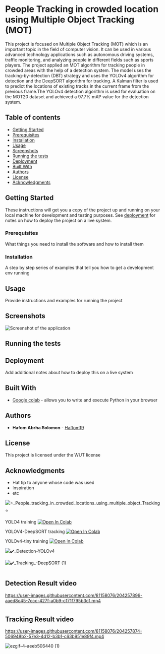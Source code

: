 
# People Tracking in crowded location using Multiple Object Tracking (MOT)

This project is focused on Multiple Object Tracking (MOT) which is an important topic in the field of computer vision. It can be used in various advanced technology applications such as autonomous driving systems, traffic monitoring, and analyzing people in different fields such as sports players. The project applied an MOT algorithm for tracking people in crowded areas with the help of a detection system. The model uses the tracking-by-detection (DBT) strategy and uses the YOLOv4 algorithm for detection and the DeepSORT algorithm for tracking. A Kalman filter is used to predict the locations of existing tracks in the current frame from the previous frame.The YOLOv4 detection algorithm is used for evaluation on the MOT20 dataset and achieved a 97.7% mAP value for the detection system.

## Table of contents
- [Getting Started](#getting-started)
- [Prerequisites](#prerequisites)
- [Installation](#installation)
- [Usage](#usage)
- [Screenshots](#screenshots)
- [Running the tests](#running-the-tests)
- [Deployment](#deployment)
- [Built With](#built-with)
- [Authors](#authors)
- [License](#license)
- [Acknowledgments](#acknowledgments)

## Getting Started

These instructions will get you a copy of the project up and running on your local machine for development and testing purposes. See [deployment](#deployment) for notes on how to deploy the project on a live system.

### Prerequisites

What things you need to install the software and how to install them



### Installation

A step by step series of examples that tell you how to get a development env running



## Usage

Provide instructions and examples for running the project


## Screenshots

![Screenshot of the application](screenshot.png)

## Running the tests


## Deployment

Add additional notes about how to deploy this on a live system

## Built With

* [Google colab](https://colab.research.google.com/) - allows you to write and execute Python in your browser

## Authors

* **Hafom Abrha Solomon** - [Haftom19](https://github.com/Haftom19)

## License

This project is licensed under the WUT license 

## Acknowledgments

* Hat tip to anyone whose code was used
* Inspiration
* etc






















![⭐_People_tracking_in_crowded_locations_using_multiple_object_Tracking⭐](https://user-images.githubusercontent.com/81158076/204558252-92f35b04-3096-4b44-bbb5-9b2f3c5f168e.png)

YOLO4 training
<a href="https://colab.research.google.com/drive/1NNCwbsB_yZbIxn03OWAIpG_YuubEqicd?usp=sharing">
  <img src="https://colab.research.google.com/assets/colab-badge.svg" alt="Open In Colab"/>
</a>

YOLOV4-DeepSORT tracking
<a href="https://colab.research.google.com/drive/1gKViQZSB-ECwkFQbF4VPIaO_kGf-rBge?usp=sharing">
  <img src="https://colab.research.google.com/assets/colab-badge.svg" alt="Open In Colab"/>
</a>

YOLOv4-tiny training
<a href="https://colab.research.google.com/drive/1w4V-7RYrDETmNGVjd891x92fPsjldiw1?usp=share_link">
  <img src="https://colab.research.google.com/assets/colab-badge.svg" alt="Open In Colab"/>
</a>


![✔️_Detection-YOLOv4](https://user-images.githubusercontent.com/81158076/204559586-fd8b90f8-3865-432b-8d75-a5b92bc16ee0.png)

![✔️_Tracking_-DeepSORT (1)](https://user-images.githubusercontent.com/81158076/204559605-d69606b6-c6af-420c-88d4-cfc0ebcf7533.png)

# <h2> Detection Result video

https://user-images.githubusercontent.com/81158076/204257899-aaed8c45-7ccc-427f-a0b9-c171f795b3c1.mp4


# <h2> Tracking Result video


https://user-images.githubusercontent.com/81158076/204257874-506948b2-57e3-4d12-b3b1-c63b951e89f4.mp4

  
<p align="right">

 ![ezgif-4-aeeb506440 (1)](https://user-images.githubusercontent.com/81158076/204807348-196d23a8-64b8-4c0b-845c-d292bc7d1d1f.gif)

  
</p>
